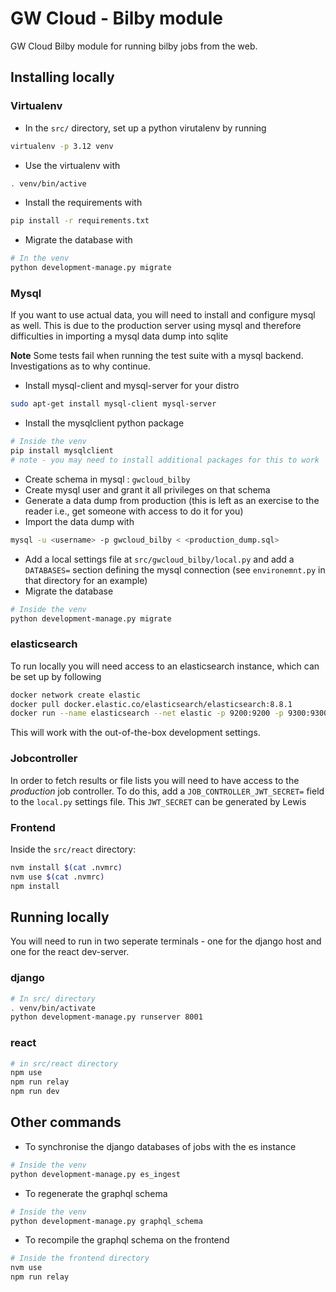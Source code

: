 # GW Cloud - Bilby module

GW Cloud Bilby module for running bilby jobs from the web.

## Installing locally

### Virtualenv

- In the `src/` directory, set up a python virutalenv by running

```bash
virtualenv -p 3.12 venv
```

- Use the virtualenv with

```bash
. venv/bin/active
```

- Install the requirements with

```bash
pip install -r requirements.txt
```

- Migrate the database with

```bash
# In the venv
python development-manage.py migrate
```

### Mysql

If you want to use actual data, you will need to install and configure mysql as well. This is due to the production server using mysql and therefore difficulties in importing a mysql data dump into sqlite

**Note** Some tests fail when running the test suite with a mysql backend. Investigations as to why continue.

- Install mysql-client and mysql-server for your distro

```bash
sudo apt-get install mysql-client mysql-server
```

- Install the mysqlclient python package

```bash
# Inside the venv
pip install mysqlclient
# note - you may need to install additional packages for this to work
```

- Create schema in mysql : `gwcloud_bilby`
- Create mysql user and grant it all privileges on that schema
- Generate a data dump from production (this is left as an exercise to the reader i.e., get someone with access to do it for you)
- Import the data dump with

```bash
mysql -u <username> -p gwcloud_bilby < <production_dump.sql>
```

- Add a local settings file at `src/gwcloud_bilby/local.py` and add a `DATABASES=` section defining the mysql connection (see `environemnt.py` in that directory for an example)
- Migrate the database

```bash
# Inside the venv
python development-manage.py migrate
```

### elasticsearch

To run locally you will need access to an elasticsearch instance, which can be set up by following

```bash
docker network create elastic
docker pull docker.elastic.co/elasticsearch/elasticsearch:8.8.1
docker run --name elasticsearch --net elastic -p 9200:9200 -p 9300:9300 -e "discovery.type=single-node" -e "xpack.security.enabled=false" -e "ES_JAVA_OPTS=-Xms512m -Xmx512m" -t docker.elastic.co/elasticsearch/elasticsearch:8.8.1
```

This will work with the out-of-the-box development settings.

### Jobcontroller

In order to fetch results or file lists you will need to have access to the *production* job controller. To do this, add a `JOB_CONTROLLER_JWT_SECRET=` field to the `local.py` settings file. This `JWT_SECRET` can be generated by Lewis

### Frontend

Inside the `src/react` directory:

```bash
nvm install $(cat .nvmrc)
nvm use $(cat .nvmrc)
npm install
```

## Running locally

You will need to run in two seperate terminals - one for the django host and one for the react dev-server.

### django

```bash
# In src/ directory
. venv/bin/activate
python development-manage.py runserver 8001
```

### react

```bash
# in src/react directory
npm use
npm run relay
npm run dev
```

## Other commands

- To synchronise the django databases of jobs with the es instance

```bash
# Inside the venv
python development-manage.py es_ingest
```

- To regenerate the graphql schema

```bash
# Inside the venv
python development-manage.py graphql_schema
```

- To recompile the graphql schema on the frontend

```bash
# Inside the frontend directory
nvm use
npm run relay

```
